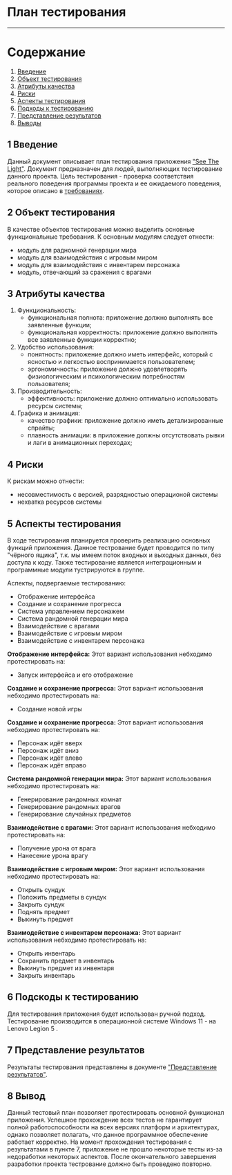 # План тестирования
---

# Содержание
1. [Введение](#intro)  
2. [Объект тестирования](#object)  
3. [Атрибуты качества](#attributes)  
4. [Риски](#risks)  
5. [Аспекты тестирования](#aspects)  
6. [Подходы к тестированию](#approaches)  
7. [Представление результатов](#results)  
8. [Выводы](#conclusion)  

<a name="intro"/>

## 1 Введение
Данный документ описывает план тестирования приложения ["See The Light"](https://github.com/maxim265/See-the-Light/tree/main/SeeTheLight). Документ предназначен для людей, выполняющих тестирование данного проекта. Цель тестирования - проверка соответствия реального поведения программы проекта и ее ожидаемого поведения, которое описано в [требованиях](https://github.com/maxim265/See-the-Light/blob/main/documentaion/SRS.md).

<a name="object"/>

## 2 Объект тестирования
В качестве объектов тестирования можно выделить основные функциональные требования. К основным модулям следует отнести:
* модуль для радномной генерации мира
* модуль для взаимодействия с игровым миром
* модуль для взаимодействия с инвентарем персонажа
* модуль, отвечающий за сражения с врагами

<a name="attributes"/>

## 3 Атрибуты качества
1. Функциональность:
    * функциональная полнота: приложение должно выполнять все заявленные функции;
    * функциональная корректность: приложение должно выполнять все заявленные функции корректно;
2. Удобство использования:
    * понятность: приложение должно иметь интерфейс, который с ясностью и легкостью воспринимается пользователем;
    * эргономичность: приложение должно удовлетворять физиологическим и психологическим потребностям пользователя;
3. Производительность:
    * эффективность: приложение должно оптимально использовать ресурсы системы;
4. Графика и анимация:
    * качество графики: приложение должно иметь детализированные спрайты;
    * плавность анимации: в приложение  должны отсутствовать рывки и лаги в анимационных переходах;

<a name="risks"/>

## 4 Риски
К рискам можно отнести:
* несовместимость с версией, разрядностью операционой системы
* нехватка ресурсов системы

<a name="aspects"/>

## 5 Аспекты тестирования
В ходе тестирования планируется проверить реализацию основных функций приложения. Данное тестрование будет проводится по типу "чёрного ящика", т.к. мы имеем поток входных и выходных данных, без доступа к коду. Также тестирование является интеграционным и программные модули тустрируются в группе.

Аспекты, подвергаемые тестированию:
* Отображение интерфейса
* Создание и сохранение прогресса
* Система управлением персонажем
* Система рандомной генерации мира
* Взаимодействие с врагами
* Взаимодействие с игровым миром
* Взаимодействие с инвентарем персонажа

**Отображение интерфейса:**
Этот вариант использования небходимо протестировать на:    
* Запуск интерфейса и его отображение  

**Создание и сохранение прогресса:**
Этот вариант использования небходимо протестировать на:
* Создание новой игры

**Создание и сохранение прогресса:**
Этот вариант использования небходимо протестировать на:
* Персонаж идёт вверх
* Персонаж идёт вниз
* Персонаж идёт влево
* Персонаж идёт вправо

**Система рандомной генерации мира:**
Этот вариант использования небходимо протестировать на:
* Генерирование рандомных комнат
* Генерирование рандомных врагов
* Генерирование случайных предметов

**Взаимодействие с врагами:**
Этот вариант использования небходимо протестировать на:
* Получение урона от врага
* Нанесение урона врагу

**Взаимодействие с игровым миром:**
Этот вариант использования небходимо протестировать на:
* Открыть сундук
* Положить предметы в сундук
* Закрыть сундук
* Поднять предмет
* Выкинуть предмет

**Взаимодействие с инвентарем персонажа:**
Этот вариант использования небходимо протестировать на:
* Открыть инвентарь
* Сохранить предмет в инвентарь
* Выкинуть предмет из инвентаря
* Закрыть инвентарь

<a name="approaches"/>

## 6 Подскоды к тестированию
Для тестирования приложения будет использован ручной подход. Тестирование производится в операционной системе Windows 11 - на Lenovo Legion 5 .

<a name="results"/>

## 7 Представление результатов
Результаты тестирования представлены в документе ["Представление результатов"](https://github.com/maxim265/See-the-Light/blob/main/Test%20results.md).

<a name="conclusion"/>

## 8 Вывод
Данный тестовый план позволяет протестировать основной функционал приложения. Успешное прохождение всех тестов не гарантирует полной работоспособности на всех версиях платформ и архитектурах, однако позволяет полагать, что данное программное обеспечение работает корректно. На момент прохождения тестирования с результатами в пункте 7, приложение не прошло некоторые тесты из-за недоработки некоторых аспектов. После окончательного завершения разработки проекта тестрование должно быть проведено повторно.
